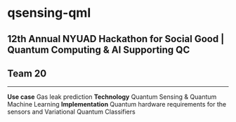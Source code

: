 # qsensing-qml

## **12th Annual NYUAD Hackathon for Social Good | Quantum Computing &amp; AI Supporting QC**
## **Team 20**

-----

**Use case** Gas leak prediction
**Technology** Quantum Sensing & Quantum Machine Learning
**Implementation** Quantum hardware requirements for the sensors and Variational Quantum Classifiers







